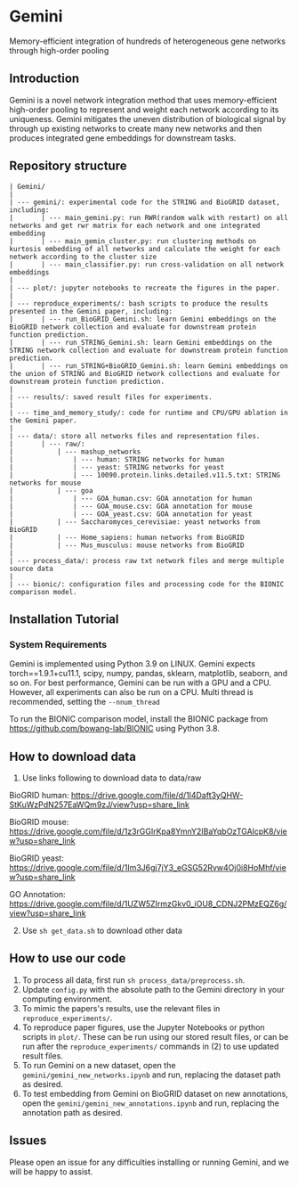 # Gemini
Memory-efficient integration of hundreds of heterogeneous gene networks through high-order pooling

## Introduction
Gemini is a novel network integration method that uses memory-efficient high-order pooling to represent and weight each network according to its uniqueness. Gemini mitigates the uneven distribution of biological signal by through up existing networks to create many new networks and then produces integrated gene embeddings for downstream tasks. 

## Repository structure
```
| Gemini/
|
| --- gemini/: experimental code for the STRING and BioGRID dataset, including:
|       | --- main_gemini.py: run RWR(random walk with restart) on all networks and get rwr matrix for each network and one integrated embedding 
|       | --- main_gemin_cluster.py: run clustering methods on kurtosis embedding of all networks and calculate the weight for each network according to the cluster size
|       | --- main_classifier.py: run cross-validation on all network embeddings 
|
| --- plot/: jupyter notebooks to recreate the figures in the paper. 
|
| --- reproduce_experiments/: bash scripts to produce the results presented in the Gemini paper, including:
|       | --- run_BioGRID_Gemini.sh: learn Gemini embeddings on the BioGRID network collection and evaluate for downstream protein function prediction.
|       | --- run_STRING_Gemini.sh: learn Gemini embeddings on the STRING network collection and evaluate for downstream protein function prediction.
|       | --- run_STRING+BioGRID_Gemini.sh: learn Gemini embeddings on the union of STRING and BioGRID network collections and evaluate for downstream protein function prediction.
|
| --- results/: saved result files for experiments.
|
| --- time_and_memory_study/: code for runtime and CPU/GPU ablation in the Gemini paper.
|
| --- data/: store all networks files and representation files.
|       | --- raw/:
|           | --- mashup_networks
|               | --- human: STRING networks for human
|               | --- yeast: STRING networks for yeast
|               | --- 10090.protein.links.detailed.v11.5.txt: STRING networks for mouse
|           | --- goa
|               | --- GOA_human.csv: GOA annotation for human
|               | --- GOA_mouse.csv: GOA annotation for mouse
|               | --- GOA_yeast.csv: GOA annotation for yeast
|           | --- Saccharomyces_cerevisiae: yeast networks from BioGRID
|           | --- Home_sapiens: human networks from BioGRID
|           | --- Mus_musculus: mouse networks from BioGRID
|
| --- process_data/: process raw txt network files and merge multiple source data
|
| --- bionic/: configuration files and processing code for the BIONIC comparison model.
```


## Installation Tutorial

### System Requirements
Gemini is implemented using Python 3.9 on LINUX. Gemini expects torch==1.9.1+cu11.1, scipy, numpy, pandas, sklearn, matplotlib, seaborn, and so on. For best performance, Gemini can be run with a GPU and a CPU. However, all experiments can also be run on a CPU. Multi thread is recommended, setting the `--nnum_thread`

To run the BIONIC comparison model, install the BIONIC package from https://github.com/bowang-lab/BIONIC using Python 3.8.

## How to download data
1. Use links following to download data to data/raw

BioGRID human:
https://drive.google.com/file/d/1l4Daft3yQHW-StKuWzPdN257EaWQm9zJ/view?usp=share_link

BioGRID mouse: 
https://drive.google.com/file/d/1z3rGGIrKpa8YmnY2IBaYqbOzTGAlcpK8/view?usp=share_link

BioGRID yeast: 
https://drive.google.com/file/d/1Im3J6gj7jY3_eGSG52Rvw4Oj0i8HoMhf/view?usp=share_link

GO Annotation:
https://drive.google.com/file/d/1UZW5ZIrmzGkv0_iOU8_CDNJ2PMzEQZ6g/view?usp=share_link


2. Use `sh get_data.sh` to download other data


## How to use our code
1. To process all data, first run `sh process_data/preprocess.sh`. 
2. Update `config.py` with the absolute path to the Gemini directory in your computing environment.
3. To mimic the papers's results, use the relevant files in `reproduce_experiments/`.
4. To reproduce paper figures, use the Jupyter Notebooks or python scripts in `plot/`. These can be run using our stored result files, or can be run after the `reproduce_experiments/` commands in (2) to use updated result files.
5. To run Gemini on a new dataset, open the `gemini/gemini_new_networks.ipynb` and run, replacing the dataset path as desired.
6. To test embedding from Gemini on BioGRID dataset on new annotations, open the `gemini/gemini_new_annotations.ipynb` and run, replacing the annotation path as desired.

## Issues
Please open an issue for any difficulties installing or running Gemini, and we will be happy to assist.

